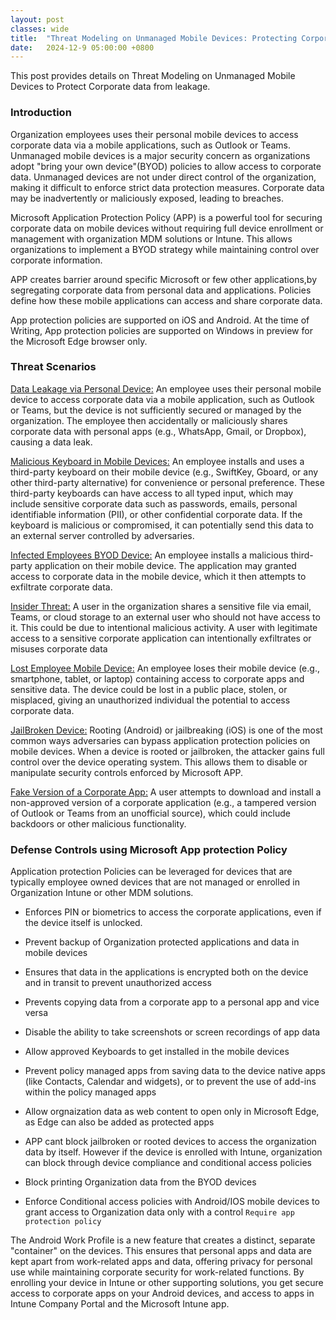 ```yaml
---
layout: post
classes: wide
title:  "Threat Modeling on Unmanaged Mobile Devices: Protecting Corporate Data"
date:   2024-12-9 05:00:00 +0800
--- 
```

This post provides details on Threat Modeling on Unmanaged Mobile Devices to Protect Corporate data from leakage.

 
### Introduction

Organization employees uses their personal mobile devices to access corporate data via a mobile applications, such as Outlook or Teams. Unmanaged mobile devices is a major security concern as organizations adopt "bring your own device"(BYOD) policies to allow access to corporate data. Unmanaged devices are not under direct control of the organization, making it difficult to enforce strict data protection measures. Corporate data may be inadvertently or maliciously exposed, leading to breaches.

Microsoft Application Protection Policy (APP) is a powerful tool for securing corporate data on mobile devices without requiring full device enrollment or management with organization MDM solutions or Intune. This allows organizations to implement a BYOD strategy while maintaining control over corporate information.

APP creates barrier around specific Microsoft or few other applications,by segregating corporate data from personal data and applications.  Policies define how these mobile applications can access and share corporate data.

App protection policies are supported on iOS and Android. At the time of Writing, App protection policies are supported on Windows in preview for the Microsoft Edge browser only.

### Threat Scenarios

<u>Data Leakage via Personal Device:</u>
An employee uses their personal mobile device to access corporate data via a mobile application, such as Outlook or Teams, but the device is not sufficiently secured or managed by the organization. The employee then accidentally or maliciously shares corporate data with personal apps (e.g., WhatsApp, Gmail, or Dropbox), causing a data leak.

<u>Malicious Keyboard in Mobile Devices:</u>
An employee installs and uses a third-party keyboard on their mobile device (e.g., SwiftKey, Gboard, or any other third-party alternative) for convenience or personal preference. These third-party keyboards can have access to all typed input, which may include sensitive corporate data such as passwords, emails, personal identifiable information (PII), or other confidential corporate data. If the keyboard is malicious or compromised, it can potentially send this data to an external server controlled by adversaries.

<u>Infected Employees BYOD Device:</u>
An employee installs a malicious third-party application on their mobile device. The application may granted access to corporate data in the mobile device, which it then attempts to exfiltrate corporate data.

<u>Insider Threat:</u>
A user in the organization shares a sensitive file via email, Teams, or cloud storage to an external user who should not have access to it. This could be due to intentional malicious activity. A user with legitimate access to a sensitive corporate application can intentionally exfiltrates or misuses corporate data

<u>Lost Employee Mobile Device:</u>
An employee loses their mobile device (e.g., smartphone, tablet, or laptop) containing access to corporate apps and sensitive data. The device could be lost in a public place, stolen, or misplaced, giving an unauthorized individual the potential to access corporate data.

<u>JailBroken Device:</u>
Rooting (Android) or jailbreaking (iOS) is one of the most common ways adversaries can bypass application protection policies on mobile devices. When a device is rooted or jailbroken, the attacker gains full control over the device operating system. This allows them to disable or manipulate security controls enforced by Microsoft APP.

<u>Fake Version of a Corporate App:</u>
A user attempts to download and install a non-approved version of a corporate application (e.g., a tampered version of Outlook or Teams from an unofficial source), which could include backdoors or other malicious functionality.

### Defense Controls using Microsoft App protection Policy

 Application protection Policies can be leveraged for devices that are typically employee owned devices that are not managed or enrolled in Organization Intune or other MDM solutions.

- Enforces PIN or biometrics to access the corporate applications, even if the device itself is unlocked.

- Prevent backup of Organization protected applications and data in mobile devices

- Ensures that data in the applications is encrypted both on the device and in transit to prevent unauthorized access

- Prevents copying data from a corporate app to a personal app and vice versa

- Disable the ability to take screenshots or screen recordings of app data

- Allow approved Keyboards to get installed in the mobile devices

- Prevent policy managed apps from saving data to the device native apps (like Contacts, Calendar and widgets), or to prevent the use of add-ins within the policy managed apps

- Allow orgnaization data as web content to open only in Microsoft Edge, as Edge can also be added as protected apps

- APP cant block jailbroken or rooted devices to access the organization data by itself. However if the device is enrolled with Intune, organization can block through device compliance and conditional access policies

- Block printing Organization data from the BYOD devices

- Enforce Conditional access policies with Android/IOS mobile devices to grant access to Organization data only with a control `Require app protection policy`

The Android Work Profile is a new feature that creates a distinct, separate "container" on the devices. This ensures that personal apps and data are kept apart from work-related apps and data, offering privacy for personal use while maintaining corporate security for work-related functions. By enrolling your device in Intune or other supporting solutions, you get secure access to corporate apps on your Android devices, and access to apps in Intune Company Portal and the Microsoft Intune app.


